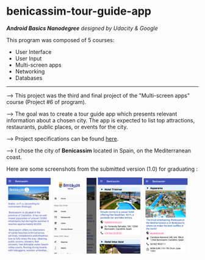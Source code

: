 # benicassim-tour-guide-app

**_Android Basics Nanodegree_**
_designed by Udacity & Google_

This program was composed of 5 courses:
* User Interface
* User Input
* Multi-screen apps
* Networking
* Databases

---

--> This project was the third and final project of the "Multi-screen apps" course (Project #6 of program).

--> The goal was to create a tour guide app which presents relevant information about a chosen city. The app is expected to list top attractions, restaurants, public places, or events for the city.

--> Project specifications can be found [here](documentation/udacity-abn-tour-guide-app-specifications.pdf).

--> I chose the city of <b>Benicassim</b> located in Spain, on the Mediterranean coast.

Here are some screenshots from the submitted version (1.0) for graduating :

<img src ="documentation/screenshots/udacity-abn-tour-guide-app-v1.0-ss1.png?raw=true" width="23%"></img>
<img src ="documentation/screenshots/udacity-abn-tour-guide-app-v1.0-ss2.png?raw=true" width="23%"></img>
<img src ="documentation/screenshots/udacity-abn-tour-guide-app-v1.0-ss3.png?raw=true" width="23%"></img>
<img src ="documentation/screenshots/udacity-abn-tour-guide-app-v1.0-ss4.png?raw=true" width="23%"></img>
